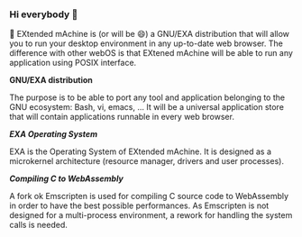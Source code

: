 ### Hi everybody 👋

:bear: EXtended mAchine is (or will be 😄) a GNU/EXA distribution that will allow you to run your desktop environment in any up-to-date web browser. The difference with other webOS is that EXtened mAchine will be able to run any application using POSIX interface.

**GNU/EXA distribution**

The purpose is to be able to port any tool and application belonging to the GNU ecosystem: Bash, vi, emacs, ... It will be a universal application store that will contain applications runnable in every web browser.

***EXA Operating System***

EXA is the Operating System of EXtended mAchine. It is designed as a microkernel architecture (resource manager, drivers and user processes).

***Compiling C to WebAssembly***

A fork ok Emscripten is used for compiling C source code to WebAssembly in order to have the best possible performances. As Emscripten is not designed for a multi-process environment, a rework for handling the system calls is needed.
